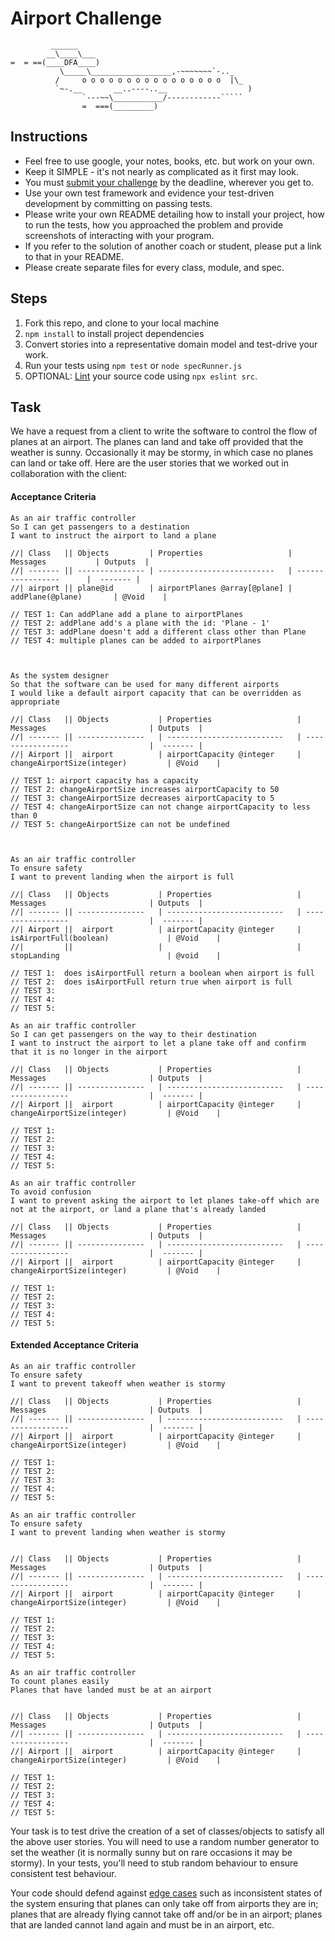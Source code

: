 Airport Challenge
=================

```
         ______
        __\____\___
=  = ==(____DFA____)
           \_____\__________________,-~~~~~~~`-.._
          /     o o o o o o o o o o o o o o o o  |\_
          `~-.__       __..----..__                  )
                `---~~\___________/------------`````
                =  ===(_________)

```

Instructions
---------

* Feel free to use google, your notes, books, etc. but work on your own.
* Keep it SIMPLE - it's not nearly as complicated as it first may look.
* You must [submit your challenge](https://airtable.com/shrUGm2T8TYCFAmjN) by the deadline, wherever you get to.
* Use your own test framework and evidence your test-driven development by committing on passing tests.
* Please write your own README detailing how to install your project, how to run the tests, how you approached the problem and provide screenshots of interacting with your program.
* If you refer to the solution of another coach or student, please put a link to that in your README.
* Please create separate files for every class, module, and spec.

Steps
-------

1. Fork this repo, and clone to your local machine
2. `npm install` to install project dependencies
3. Convert stories into a representative domain model and test-drive your work.
4. Run your tests using `npm test` or `node specRunner.js`
5. OPTIONAL: [Lint](https://eslint.org/docs/user-guide/getting-started) your source code using `npx eslint src`.

Task
-----

We have a request from a client to write the software to control the flow of planes at an airport. The planes can land and take off provided that the weather is sunny. Occasionally it may be stormy, in which case no planes can land or take off.  Here are the user stories that we worked out in collaboration with the client:

#### Acceptance Criteria
```
As an air traffic controller
So I can get passengers to a destination
I want to instruct the airport to land a plane

//| Class   || Objects         | Properties                   |     Messages           | Outputs  |
//| ------- || --------------- | --------------------------   | -----------------      |  ------- |
//| airport || plane@id        | airportPlanes @array[@plane] | addPlane(@plane)       | @Void    |

// TEST 1: Can addPlane add a plane to airportPlanes
// TEST 2: addPlane add's a plane with the id: 'Plane - 1'
// TEST 3: addPlane doesn't add a different class other than Plane
// TEST 4: multiple planes can be added to airportPlanes



As the system designer
So that the software can be used for many different airports
I would like a default airport capacity that can be overridden as appropriate

//| Class   || Objects           | Properties                   |     Messages                       | Outputs  |
//| ------- || ---------------   | --------------------------   | -----------------                  |  ------- |
//| Airport ||  airport          | airportCapacity @integer     | changeAirportSize(integer)         | @Void    |

// TEST 1: airport capacity has a capacity
// TEST 2: changeAirportSize increases airportCapacity to 50
// TEST 3: changeAirportSize decreases airportCapacity to 5
// TEST 4: changeAirportSize can not change airportCapacity to less than 0
// TEST 5: changeAirportSize can not be undefined



As an air traffic controller
To ensure safety
I want to prevent landing when the airport is full

//| Class   || Objects           | Properties                   |     Messages                       | Outputs  |
//| ------- || ---------------   | --------------------------   | -----------------                  |  ------- |
//| Airport ||  airport          | airportCapacity @integer     | isAirportFull(boolean)             | @Void    |
//|         ||                   |                              | stopLanding                        | @void    |

// TEST 1:  does isAirportFull return a boolean when airport is full
// TEST 2:  does isAirportFull return true when airport is full
// TEST 3: 
// TEST 4: 
// TEST 5: 

As an air traffic controller
So I can get passengers on the way to their destination
I want to instruct the airport to let a plane take off and confirm that it is no longer in the airport

//| Class   || Objects           | Properties                   |     Messages                       | Outputs  |
//| ------- || ---------------   | --------------------------   | -----------------                  |  ------- |
//| Airport ||  airport          | airportCapacity @integer     | changeAirportSize(integer)         | @Void    |

// TEST 1: 
// TEST 2: 
// TEST 3: 
// TEST 4: 
// TEST 5: 

As an air traffic controller
To avoid confusion
I want to prevent asking the airport to let planes take-off which are not at the airport, or land a plane that's already landed

//| Class   || Objects           | Properties                   |     Messages                       | Outputs  |
//| ------- || ---------------   | --------------------------   | -----------------                  |  ------- |
//| Airport ||  airport          | airportCapacity @integer     | changeAirportSize(integer)         | @Void    |

// TEST 1: 
// TEST 2: 
// TEST 3: 
// TEST 4: 
// TEST 5: 
```

#### Extended Acceptance Criteria
```
As an air traffic controller
To ensure safety
I want to prevent takeoff when weather is stormy

//| Class   || Objects           | Properties                   |     Messages                       | Outputs  |
//| ------- || ---------------   | --------------------------   | -----------------                  |  ------- |
//| Airport ||  airport          | airportCapacity @integer     | changeAirportSize(integer)         | @Void    |

// TEST 1: 
// TEST 2: 
// TEST 3: 
// TEST 4: 
// TEST 5: 

As an air traffic controller
To ensure safety
I want to prevent landing when weather is stormy


//| Class   || Objects           | Properties                   |     Messages                       | Outputs  |
//| ------- || ---------------   | --------------------------   | -----------------                  |  ------- |
//| Airport ||  airport          | airportCapacity @integer     | changeAirportSize(integer)         | @Void    |

// TEST 1: 
// TEST 2: 
// TEST 3: 
// TEST 4: 
// TEST 5: 

As an air traffic controller
To count planes easily
Planes that have landed must be at an airport


//| Class   || Objects           | Properties                   |     Messages                       | Outputs  |
//| ------- || ---------------   | --------------------------   | -----------------                  |  ------- |
//| Airport ||  airport          | airportCapacity @integer     | changeAirportSize(integer)         | @Void    |

// TEST 1: 
// TEST 2: 
// TEST 3: 
// TEST 4: 
// TEST 5: 
```

Your task is to test drive the creation of a set of classes/objects to satisfy all the above user stories. You will need to use a random number generator to set the weather (it is normally sunny but on rare occasions it may be stormy). In your tests, you'll need to stub random behaviour to ensure consistent test behaviour.

Your code should defend against [edge cases](http://programmers.stackexchange.com/questions/125587/what-are-the-difference-between-an-edge-case-a-corner-case-a-base-case-and-a-b) such as inconsistent states of the system ensuring that planes can only take off from airports they are in; planes that are already flying cannot take off and/or be in an airport; planes that are landed cannot land again and must be in an airport, etc.
